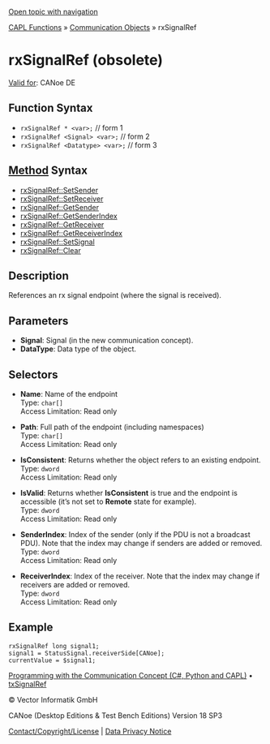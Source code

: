 [Open topic with navigation](../../../../../CANoeDEFamily.htm#Topics/CAPLFunctions/CommunicationObjects/Objects/CAPLfunctionRxSignalRef.md)

[CAPL Functions](../../CAPLfunctions.md) » [Communication Objects](../CAPLfunctionsCOOverview.md) » rxSignalRef

# rxSignalRef (obsolete)

[Valid for](../../../Shared/FeatureAvailability.md): CANoe DE

## Function Syntax

- `rxSignalRef * <var>;` // form 1
- `rxSignalRef <Signal> <var>;` // form 2
- `rxSignalRef <Datatype> <var>;` // form 3

## [Method](../../../Shared/CAPL/General/ClassesAndObjects.md) Syntax

- [rxSignalRef::SetSender](../Methods/CAPLfunctionSetSender.md)
- [rxSignalRef::SetReceiver](../Methods/CAPLfunctionSetReceiver.md)
- [rxSignalRef::GetSender](../Methods/CAPLfunctionGetSender.md)
- [rxSignalRef::GetSenderIndex](../Methods/CAPLfunctionGetSenderIndex.md)
- [rxSignalRef::GetReceiver](../Methods/CAPLfunctionGetReceiver.md)
- [rxSignalRef::GetReceiverIndex](../Methods/CAPLfunctionGetReceiverIndex.md)
- [rxSignalRef::SetSignal](../Methods/CAPLfunctionSetSignal.md)
- [rxSignalRef::Clear](../Methods/CAPLfunctionClear.md)

## Description

References an rx signal endpoint (where the signal is received).

## Parameters

- **Signal**: Signal (in the new communication concept).
- **DataType**: Data type of the object.

## Selectors

- **Name**: Name of the endpoint  
  Type: `char[]`  
  Access Limitation: Read only

- **Path**: Full path of the endpoint (including namespaces)  
  Type: `char[]`  
  Access Limitation: Read only

- **IsConsistent**: Returns whether the object refers to an existing endpoint.  
  Type: `dword`  
  Access Limitation: Read only

- **IsValid**: Returns whether **IsConsistent** is true and the endpoint is accessible (it’s not set to **Remote** state for example).  
  Type: `dword`  
  Access Limitation: Read only

- **SenderIndex**: Index of the sender (only if the PDU is not a broadcast PDU). Note that the index may change if senders are added or removed.  
  Type: `dword`  
  Access Limitation: Read only

- **ReceiverIndex**: Index of the receiver. Note that the index may change if receivers are added or removed.  
  Type: `dword`  
  Access Limitation: Read only

## Example

```plaintext
rxSignalRef long signal1;
signal1 = StatusSignal.receiverSide[CANoe];
currentValue = $signal1;
```

[Programming with the Communication Concept (C#, Python and CAPL)](../../../CANoeCANalyzer/CommunicationConcept/Programming/CCP.md) • [txSignalRef](CAPLfunctionTxSignalRef.md)

© Vector Informatik GmbH

CANoe (Desktop Editions & Test Bench Editions) Version 18 SP3

[Contact/Copyright/License](../../../Shared/ContactCopyrightLicense.md) | [Data Privacy Notice](https://www.vector.com/int/en/company/get-info/privacy-policy/)